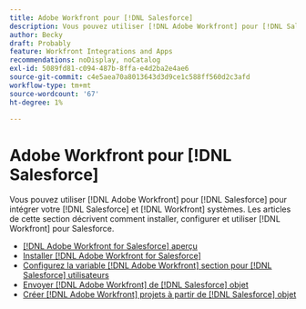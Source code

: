 ```yaml
---
title: Adobe Workfront pour [!DNL Salesforce]
description: Vous pouvez utiliser [!DNL Adobe Workfront] pour [!DNL Salesforce] pour intégrer votre [!DNL Salesforce] et [!DNL Workfront] systèmes. Les articles de cette section décrivent comment installer, configurer et utiliser [!DNL Workfront] pour Salesforce.
author: Becky
draft: Probably
feature: Workfront Integrations and Apps
recommendations: noDisplay, noCatalog
exl-id: 5089fd81-c094-487b-8ffa-e4d2ba2e4ae6
source-git-commit: c4e5aea70a8013643d3d9ce1c588ff560d2c3afd
workflow-type: tm+mt
source-wordcount: '67'
ht-degree: 1%

---
```


# Adobe Workfront pour [!DNL Salesforce]

Vous pouvez utiliser [!DNL Adobe Workfront] pour [!DNL Salesforce] pour intégrer votre [!DNL Salesforce] et [!DNL Workfront] systèmes. Les articles de cette section décrivent comment installer, configurer et utiliser [!DNL Workfront] pour Salesforce.

* [[!DNL Adobe Workfront for Salesforce] aperçu](../../workfront-integrations-and-apps/using-workfront-with-salesforce/workfront-for-salesforce-overview.md)
* [Installer [!DNL Adobe Workfront for Salesforce]](../../workfront-integrations-and-apps/using-workfront-with-salesforce/install-workfront-for-salesforce.md)
* [Configurez la variable [!DNL Adobe Workfront] section pour [!DNL Salesforce] utilisateurs](../../workfront-integrations-and-apps/using-workfront-with-salesforce/configure-wf-section-for-salesforce-users.md)
* [Envoyer [!DNL Adobe Workfront] de [!DNL Salesforce] objet](../../workfront-integrations-and-apps/using-workfront-with-salesforce/submit-workfront-requests-from-salesforce-objects.md)
* [Créer [!DNL Adobe Workfront] projets à partir de [!DNL Salesforce] objet](../../workfront-integrations-and-apps/using-workfront-with-salesforce/create-wf-projects-from-salesforce-objects.md)
